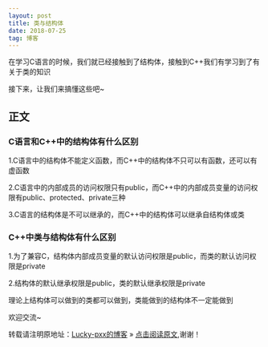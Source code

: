 ```yaml
---
layout: post
title: 类与结构体
date: 2018-07-25
tag: 博客
---  
```


在学习C语言的时候，我们就已经接触到了结构体，接触到C++我们有学习到了有关于类的知识 

接下来，让我们来搞懂这些吧~

## 正文

### C语言和C++中的结构体有什么区别

1.C语言中的结构体不能定义函数，而C++中的结构体不只可以有函数，还可以有虚函数

2.C语言中的内部成员的访问权限只有public，而C++中的内部成员变量的访问权限有public、protected、private三种

3.C语言的结构体是不可以继承的，而C++中的结构体可以继承自结构体或类

### C++中类与结构体有什么区别

1.为了兼容C，结构体内部成员变量的默认访问权限是public，而类的默认访问权限是private

2.结构体的默认继承权限是public，类的默认继承权限是private

理论上结构体可以做到的类都可以做到，类能做到的结构体不一定能做到

欢迎交流~
  
转载请注明原地址：[Lucky-pxx的博客](http://www.bingoxin.top) » [点击阅读原文](http://www.bingoxin.top/2018/06/%E9%9D%A2%E5%90%91%E5%AF%B9%E8%B1%A1or%E9%9D%A2%E5%90%91%E8%BF%87%E7%A8%8B/),谢谢！